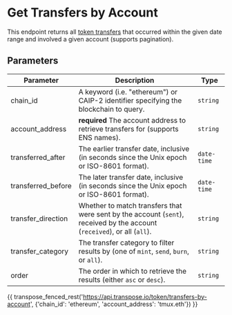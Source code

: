 # Get Transfers by Account

This endpoint returns all [token transfers](../models/token_transfer_model.md) that occurred within the given date range and involved a given account (supports pagination).

## Parameters
| Parameter     | Description                                                                          | Type     | 
|---------------|--------------------------------------------------------------------------------------|----------|
| chain_id      | A keyword (i.e. "ethereum") or CAIP-2 identifier specifying the blockchain to query. | `string` | 
| account_address | **required** The account address to retrieve transfers for (supports ENS names).    | `string` | 
| transferred_after | The earlier transfer date, inclusive (in seconds since the Unix epoch or ISO-8601 format).    | `date-time` | 
| transferred_before | The later transfer date, inclusive (in seconds since the Unix epoch or ISO-8601 format).    | `date-time` | 
| transfer_direction | Whether to match transfers that were sent by the account (`sent`), received by the account (`received`), or all (`all`).    | `string` | 
| transfer_category | The transfer category to filter results by (one of `mint`, `send`, `burn`, or `all`).    | `string` | 
| order | The order in which to retrieve the results (either `asc` or `desc`).    | `string` | 

{{ transpose_fenced_rest('https://api.transpose.io/token/transfers-by-account', {'chain_id': 'ethereum', 'account_address': 'tmux.eth'}) }}